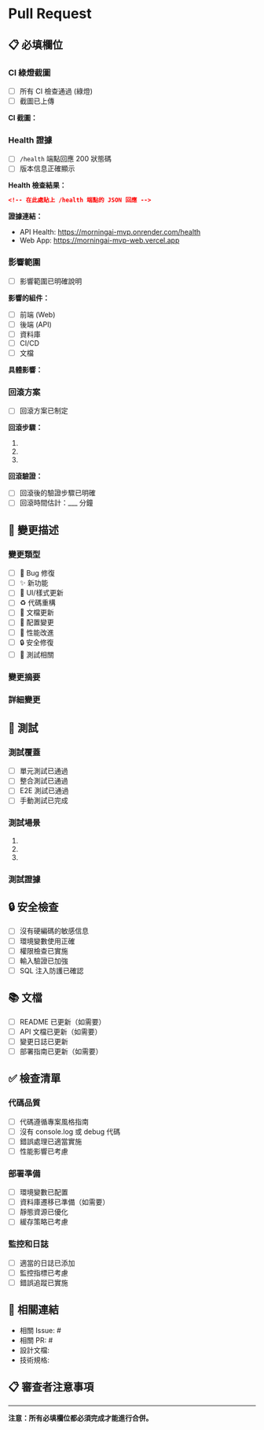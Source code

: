 # Pull Request

## 📋 必填欄位

### CI 綠燈截圖
<!-- 請提供 GitHub Actions CI 檢查全部通過的截圖 -->
- [ ] 所有 CI 檢查通過 (綠燈)
- [ ] 截圖已上傳

**CI 截圖：**
<!-- 在此處貼上截圖或連結 -->

### Health 證據
<!-- 請提供 /health 端點的驗證證據 -->
- [ ] `/health` 端點回應 200 狀態碼
- [ ] 版本信息正確顯示

**Health 檢查結果：**
```json
<!-- 在此處貼上 /health 端點的 JSON 回應 -->
```

**證據連結：**
- API Health: https://morningai-mvp.onrender.com/health
- Web App: https://morningai-mvp-web.vercel.app

### 影響範圍
<!-- 請詳細描述此 PR 的影響範圍 -->
- [ ] 影響範圍已明確說明

**影響的組件：**
- [ ] 前端 (Web)
- [ ] 後端 (API)
- [ ] 資料庫
- [ ] CI/CD
- [ ] 文檔

**具體影響：**
<!-- 詳細描述對每個組件的具體影響 -->

### 回滾方案
<!-- 請提供詳細的回滾計畫 -->
- [ ] 回滾方案已制定

**回滾步驟：**
1. <!-- 步驟 1 -->
2. <!-- 步驟 2 -->
3. <!-- 步驟 3 -->

**回滾驗證：**
- [ ] 回滾後的驗證步驟已明確
- [ ] 回滾時間估計：___ 分鐘

## 📝 變更描述

### 變更類型
- [ ] 🐛 Bug 修復
- [ ] ✨ 新功能
- [ ] 💄 UI/樣式更新
- [ ] ♻️ 代碼重構
- [ ] 📝 文檔更新
- [ ] 🔧 配置變更
- [ ] 🚀 性能改進
- [ ] 🔒 安全修復
- [ ] 🧪 測試相關

### 變更摘要
<!-- 簡要描述此 PR 的主要變更 -->

### 詳細變更
<!-- 詳細列出所有變更項目 -->

## 🧪 測試

### 測試覆蓋
- [ ] 單元測試已通過
- [ ] 整合測試已通過
- [ ] E2E 測試已通過
- [ ] 手動測試已完成

### 測試場景
<!-- 列出已測試的場景 -->
1. 
2. 
3. 

### 測試證據
<!-- 提供測試結果的截圖或日誌 -->

## 🔒 安全檢查

- [ ] 沒有硬編碼的敏感信息
- [ ] 環境變數使用正確
- [ ] 權限檢查已實施
- [ ] 輸入驗證已加強
- [ ] SQL 注入防護已確認

## 📚 文檔

- [ ] README 已更新（如需要）
- [ ] API 文檔已更新（如需要）
- [ ] 變更日誌已更新
- [ ] 部署指南已更新（如需要）

## ✅ 檢查清單

### 代碼品質
- [ ] 代碼遵循專案風格指南
- [ ] 沒有 console.log 或 debug 代碼
- [ ] 錯誤處理已適當實施
- [ ] 性能影響已考慮

### 部署準備
- [ ] 環境變數已配置
- [ ] 資料庫遷移已準備（如需要）
- [ ] 靜態資源已優化
- [ ] 緩存策略已考慮

### 監控和日誌
- [ ] 適當的日誌已添加
- [ ] 監控指標已考慮
- [ ] 錯誤追蹤已實施

## 🔗 相關連結

- 相關 Issue: #
- 相關 PR: #
- 設計文檔: 
- 技術規格: 

## 📋 審查者注意事項

<!-- 為審查者提供特別需要關注的點 -->

---

**注意：所有必填欄位都必須完成才能進行合併。**
